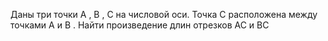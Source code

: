  Даны три точки A , B , C на числовой оси. Точка C расположена между
 точками A и B . Найти произведение длин отрезков AC и BC
